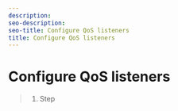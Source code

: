 ```yaml
---
description: 
seo-description: 
seo-title: Configure QoS listeners
title: Configure QoS listeners
---
```


# Configure QoS listeners

>1. Step
>   
>   
